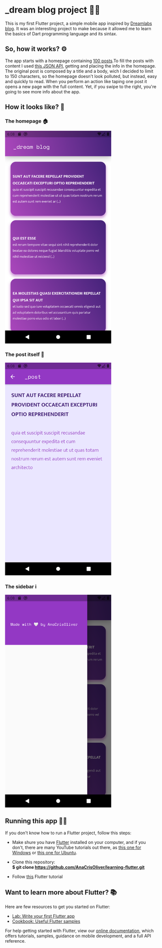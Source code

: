 # _dream blog project 👩‍💻

This is my first Flutter project, a simple mobile app inspired by [Dreamlabs blog](https://dreamlabs.com.br/blog/). It was an interesting project to make because it allowed me to learn the basics of Dart programming language and its sintax.

## So, how it works? ⚙️
The app starts with a homepage containing [100 posts](https://jsonplaceholder.typicode.com/posts).To fill the posts with content I used [this JSON API](https://jsonplaceholder.typicode.com/guide/), getting and placing the info in the homepage. The original post is composed by a title and a body, wich I decided to limit to 150 characters, so the homepage doesn't look polluted, but instead, easy and quickly to read. When you perform an action like taping one post it opens a new page with the full content. Yet, if you swipe to the right, you're going to see more info about the app.

## How it looks like? 🤳

### The homepage 🏠

<img src="./assets/prints/homepage.png" alt="drawing" width="350"/>

### The post itself 📜

<img src="./assets/prints/postdetails.png" alt="drawing" width="350"/>

### The sidebar ℹ️

<img src="./assets/prints/sidebar.png" alt="drawing" width="350"/>

## Running this app 🏃‍♀️
If you don't know how to run a Flutter project, follow this steps: </br>

 - Make shure you have [Flutter](https://flutter.dev/docs/get-started/install) installed on your computer, and if you don't, there are many YouTube tutorials out there, as [this one for Windows](https://www.youtube.com/watch?v=T9LdScRVhv8) or [this one for Ubuntu](https://www.youtube.com/watch?v=cYB_I6pPHiQ). 

 - Clone this repository: </br>
**$ git clone https://github.com/AnaCrisOliver/learning-flutter.git**

 - Follow [this](https://flutter.dev/docs/get-started/test-drive?tab=androidstudio) Flutter tutorial </br>

## Want to learn more about Flutter? 📚
Here are few resources to get you started on Flutter:

- [Lab: Write your first Flutter app](https://flutter.dev/docs/get-started/codelab)
- [Cookbook: Useful Flutter samples](https://flutter.dev/docs/cookbook)

For help getting started with Flutter, view our
[online documentation](https://flutter.dev/docs), which offers tutorials,
samples, guidance on mobile development, and a full API reference.
